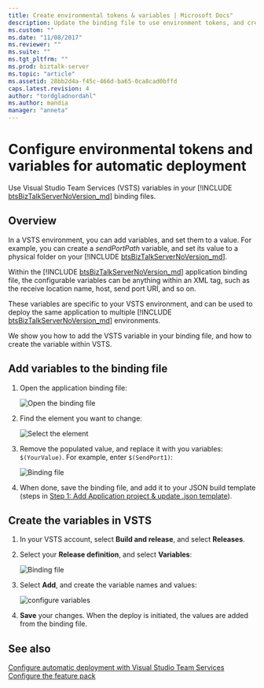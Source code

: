 ```yaml
---
title: Create environmental tokens & variables | Microsoft Docs"
description: Update the binding file to use environment tokens, and create variables in VSTS to automate deployment of BizTalk Server applications
ms.custom: ""
ms.date: "11/08/2017"
ms.reviewer: ""
ms.suite: ""
ms.tgt_pltfrm: ""
ms.prod: biztalk-server
ms.topic: "article"
ms.assetid: 28bb2d4a-f45c-466d-ba65-0ca8cad0bffd
caps.latest.revision: 4
author: "tordgladnordahl"
ms.author: mandia
manager: "anneta"
---
```


# Configure environmental tokens and variables for automatic deployment
Use Visual Studio Team Services (VSTS) variables in your [!INCLUDE [btsBizTalkServerNoVersion_md](../includes/btsbiztalkservernoversion-md.md)] binding files.

## Overview
In a VSTS environment, you can add variables, and set them to a value. For example, you can create a <em>sendPortPath</em> variable, and set its value to a physical folder on your [!INCLUDE [btsBizTalkServerNoVersion_md](../includes/btsbiztalkservernoversion-md.md)]. 

Within the [!INCLUDE [btsBizTalkServerNoVersion_md](../includes/btsbiztalkservernoversion-md.md)] application binding file, the configurable variables can be anything within an XML tag, such as the receive location name, host, send port URI, and so on. 

These variables are specific to your VSTS environment, and can be used to deploy the same application to multiple [!INCLUDE [btsBizTalkServerNoVersion_md](../includes/btsbiztalkservernoversion-md.md)] environments. 

We show you how to add the VSTS variable in your binding file, and how to create the variable within VSTS. 

## Add variables to the binding file

1. Open the application binding file:

    ![Open the binding file](../core/media/biztalk-feature-pack-1-binding-1.png)

2. Find the element you want to change:

    ![Select the element](../core/media/biztalk-feature-pack-1-binding-2.png)
    
3. Remove the populated value, and replace it with you variables: `$(YourValue)`. For example, enter `$(SendPort1)`: 

    ![Binding file](../core/media/biztalk-feature-pack-1-binding-3.png)

4. When done, save the binding file, and add it to your JSON build template (steps in [Step 1: Add Application project & update .json template](feature-pack-add-application-project.md)).

## Create the variables in VSTS

1. In your VSTS account, select **Build and release**, and select **Releases**.

2. Select your **Release definition**, and select **Variables**:  

    ![Binding file](../core/media/vsts-release-variables.png)

3. Select **Add**, and create the variable names and values:   

    ![configure variables](../core/media/environment-specific-variables.png)

4. **Save** your changes. When the deploy is initiated, the values are added from the binding file.

## See also
[Configure automatic deployment with Visual Studio Team Services](configure-automatic-deployment-with-visual-studio-team-services-in-biztalk.md)  
[Configure the feature pack](configure-the-feature-pack.md)